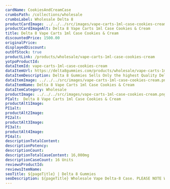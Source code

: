 ```yaml
---
cardName: CookiesAndCreamCase
crumbsPath: /collections/wholesale
crumbsLabel: Wholesale Delta 8
productCardImage: ../../../src/images/vape-carts-1ml-case-cookies-cream.png
productCardImageAlt: Delta 8 Vape Carts 1ml Case Cookies & Cream
title: Delta 8 Vape Carts 1ml Case Cookies & Cream
discountedPrice: 1500.00
originalPrice:
displayedDiscount: 
outOfStock: true
productLink: /products/wholesale/vape-carts-1ml-case-cookies-cream
yotpoProductId: 
dataItemId: vape-carts-1ml-case-cookies-cream
dataItemUrl: https://delta8gummies.com/products/wholesale/vape-carts-1ml-case-cookies-cream
dataItemDescription: Delta 8 Gummies Sells Only the highest Quality Delta 8 THC 200mg Pouches Fully Formulated from Hemp. These products are 2018 Federal Farm Bill Legal.
dataItemImage: ../../../src/images/vape-carts-1ml-case-cookies-cream.png
dataItemName: Delta 8 Vape Carts 1ml Case Cookies & Cream
dataItemCategory: Wholesale
productImage: ../../../src/images/vape-carts-1ml-case-cookies-cream.png
PIalt:  Delta 8 Vape Carts 1ml Case Cookies & Cream
productAlt1Image: 
PI1alt: 
productAlt2Image: 
PI2alt: 
productAlt3Image: 
PI3alt: 
productAlt4Image: 
PI4alt: 
descriptionTotalContent: 
descriptionPotency: 
descriptionCount: 
descriptionTotalCaseContent: 16,000mg
descriptionCaseCount: 16 Units
reviewsProductId: 
reviewsItemName: 
seoTitle: ${pageTitle} | Delta 8 Gummies
seoDescription: ${pageTitle} Wholesale Vape Delta-8 Case. PLEASE NOTE We can not ship Delta 8 products to the following states Alaska, Arizona, Arkansas, Colorado, Delaware
---
```

